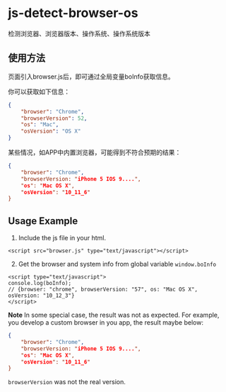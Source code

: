 # js-detect-browser-os
检测浏览器、浏览器版本、操作系统、操作系统版本


## 使用方法
页面引入browser.js后，即可通过全局变量boInfo获取信息。

你可以获取如下信息：
```json
{
	"browser": "Chrome",
	"browserVersion": 52,
	"os": "Mac",
	"osVersion": "OS X"
}
```

某些情况，如APP中内置浏览器，可能得到不符合预期的结果：
```json
{
	"browser": "Chrome",
	"browserVersion: "iPhone 5 IOS 9....",
	"os": "Mac OS X",
	"osVersion": "10_11_6"
}
```

## Usage Example

1. Include the js file in your html.
```
<script src="browser.js" type="text/javascript"></script>
```

2. Get the browser and system info from global variable `window.boInfo`
```
<script type="text/javascript">
console.log(boInfo);
// {browser: "chrome", browserVersion: "57", os: "Mac OS X", osVersion: "10_12_3"}
</script>
```

**Note**
In some special case, the result was not as expected. 
For example, you develop a custom browser in you app, the result maybe below:
```json
{
	"browser": "Chrome",
	"browserVersion: "iPhone 5 IOS 9....",
	"os": "Mac OS X",
	"osVersion": "10_11_6"
}
```
`browserVersion` was not the real version.